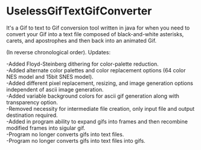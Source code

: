 # UselessGifTextGifConverter
It's a Gif to text to Gif conversion tool written in java for when you need to convert your Gif into a text file 
composed of black-and-white asterisks, carets, and apostrophes and then back into an animated Gif. 

(In reverse chronological order).
Updates:

-Added Floyd-Steinberg dithering for color-palette reduction. <br>
-Added alternate color palettes and color replacement options (64 color NES model and 15bit SNES model).<br>
-Added different pixel replacement, resizing, and image generation options independent of ascii image generation.<br>
-Added variable background colors for ascii gif generation along with transparency option.<br>
-Removed necessity for intermediate file creation, only input file and output destination required.<br>
-Added in program ability to expand gifs into frames and then recombine modified frames into sigular gif.<br>
-Program no longer converts gifs into text files.<br>
-Program no longer converts gifs into text files into gifs.<br>
